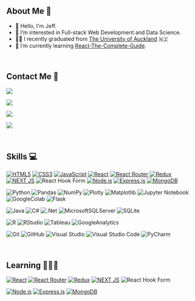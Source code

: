 ## About Me 📝

- 👋 Hello, I'm Jeff.
- 👀 I’m interested in Full-stack Web Development and Data Science.
- 👨‍💻 I recently graduated from [The University of Auckland](https://www.auckland.ac.nz/en/study/study-options/find-a-study-option/information-technology-management/undergraduate/bsc-info-management-from-2019.html) 🇳🇿
- 🌱 I’m currently learning [React-The-Complete-Guide](https://www.udemy.com/course/react-the-complete-guide-incl-redux/).

<br />

## Contact Me 📱

[<img src="https://img.shields.io/badge/website-000000?style=for-the-badge&logo=About.me&logoColor=white" />](https://jeff-hwang.netlify.app)

[<img src="https://img.shields.io/badge/linkedin-%230077B5.svg?&style=for-the-badge&logo=linkedin&logoColor=white" />](https://www.linkedin.com/in/jeffhwa411/)

[<img src ="https://img.shields.io/badge/WhatsApp-25D366?style=for-the-badge&logo=whatsapp&logoColor=white">](https://api.whatsapp.com/send/?phone=642102252350&text&type=phone_number&app_absent=0)

[<img src ="https://img.shields.io/badge/Email-myemail-%23.svg?&color=bl&style=for-the-badge&logo=&logoColor=white">](mailto:jeffhwa411@gmail.com)

<br />

## Skills 💻

[![HTML5](https://img.shields.io/badge/-HTML5-F05032?style=for-the-badge&logo=html5&logoColor=ffffff)](https://html.com/)
[![CSS3](https://img.shields.io/badge/-CSS3-007ACC?style=for-the-badge&logo=css3)](https://www.free-css.com/)
[![JavaScript](https://img.shields.io/badge/-JavaScript-%23F7DF1C?style=for-the-badge&logo=javascript&logoColor=000000&labelColor=%23F7DF1C&color=%23FFCE5A)](https://www.javascript.com/)
[![React](https://img.shields.io/badge/React-20232A?style=for-the-badge&logo=react&logoColor=61DAFB)](https://reactjs.org/)
[![React Router](https://img.shields.io/badge/React_Router-CA4245?style=for-the-badge&logo=react-router&logoColor=white)](https://reactrouter.com/en/main)
[![Redux](https://img.shields.io/badge/Redux-593D88?style=for-the-badge&logo=redux&logoColor=white)](https://redux.js.org/)
[![NEXT JS](https://img.shields.io/badge/next%20js-000000?style=for-the-badge&logo=nextdotjs&logoColor=white)](https://nextjs.org/)
![React Hook Form](https://img.shields.io/badge/React%20Hook%20Form-%23EC5990.svg?style=for-the-badge&logo=reacthookform&logoColor=white)
[![Node.js](https://img.shields.io/badge/Node.js-43853D?style=for-the-badge&logo=node.js&logoColor=white)](https://nodejs.org/)
[![Express.js](https://img.shields.io/badge/express.js-%23404d59.svg?style=for-the-badge&logo=express&logoColor=%2361DAFB)](http://expressjs.com/)
[![MongoDB](https://img.shields.io/badge/MongoDB-4EA94B?style=for-the-badge&logo=mongodb&logoColor=white)](https://www.mongodb.com/)

![Python](https://img.shields.io/badge/python-3670A0?style=for-the-badge&logo=python&logoColor=ffdd54)
![Pandas](https://img.shields.io/badge/pandas-%23150458.svg?style=for-the-badge&logo=pandas&logoColor=white)
![NumPy](https://img.shields.io/badge/numpy-%23013243.svg?style=for-the-badge&logo=numpy&logoColor=white)
![Plotly](https://img.shields.io/badge/Plotly-%233F4F75.svg?style=for-the-badge&logo=plotly&logoColor=white)
![Matplotlib](https://img.shields.io/badge/Matplotlib-%23ffffff.svg?style=for-the-badge&logo=Matplotlib&logoColor=black)
![Jupyter Notebook](https://img.shields.io/badge/jupyter-%23FA0F00.svg?style=for-the-badge&logo=jupyter&logoColor=white)
![GoogleColab](https://img.shields.io/badge/Colab-F9AB00?style=for-the-badge&logo=googlecolab&color=525252)
![Flask](https://img.shields.io/badge/flask-%23000.svg?style=for-the-badge&logo=flask&logoColor=white)

![Java](https://img.shields.io/badge/Java-ED8B00?style=for-the-badge&logo=openjdk&logoColor=white)
![C#](https://img.shields.io/badge/c%23-%23239120.svg?style=for-the-badge&logo=c-sharp&logoColor=white)
![.Net](https://img.shields.io/badge/.NET-5C2D91?style=for-the-badge&logo=.net&logoColor=white)
![MicrosoftSQLServer](https://img.shields.io/badge/Microsoft%20SQL%20Server-CC2927?style=for-the-badge&logo=microsoft%20sql%20server&logoColor=white)
![SQLite](https://img.shields.io/badge/sqlite-%2307405e.svg?style=for-the-badge&logo=sqlite&logoColor=white)

![R](https://img.shields.io/badge/r-%23276DC3.svg?style=for-the-badge&logo=r&logoColor=white)
![RStudio](https://img.shields.io/badge/RStudio-4285F4?style=for-the-badge&logo=rstudio&logoColor=white)
![Tableau](https://img.shields.io/badge/Tableau-E97627?style=for-the-badge&logo=Tableau&logoColor=white)
![GoogleAnalytics](https://img.shields.io/badge/Google%20Analytics-E37400?style=for-the-badge&logo=google%20analytics&logoColor=white)

![Git](https://img.shields.io/badge/git-%23F05033.svg?style=for-the-badge&logo=git&logoColor=white)
![GitHub](https://img.shields.io/badge/github-%23121011.svg?style=for-the-badge&logo=github&logoColor=white)
![Visual Studio](https://img.shields.io/badge/Visual%20Studio-5C2D91.svg?style=for-the-badge&logo=visual-studio&logoColor=white)
![Visual Studio Code](https://img.shields.io/badge/Visual%20Studio%20Code-0078d7.svg?style=for-the-badge&logo=visual-studio-code&logoColor=white)
![PyCharm](https://img.shields.io/badge/pycharm-143?style=for-the-badge&logo=pycharm&logoColor=black&color=black&labelColor=green)

<br />

## Learning 👨🏻‍💻

[![React](https://img.shields.io/badge/React-20232A?style=for-the-badge&logo=react&logoColor=61DAFB)](https://reactjs.org/)
[![React Router](https://img.shields.io/badge/React_Router-CA4245?style=for-the-badge&logo=react-router&logoColor=white)](https://reactrouter.com/en/main)
[![Redux](https://img.shields.io/badge/Redux-593D88?style=for-the-badge&logo=redux&logoColor=white)](https://redux.js.org/)
[![NEXT JS](https://img.shields.io/badge/next%20js-000000?style=for-the-badge&logo=nextdotjs&logoColor=white)](https://nextjs.org/)
![React Hook Form](https://img.shields.io/badge/React%20Hook%20Form-%23EC5990.svg?style=for-the-badge&logo=reacthookform&logoColor=white)

[![Node.js](https://img.shields.io/badge/Node.js-43853D?style=for-the-badge&logo=node.js&logoColor=white)](https://nodejs.org/)
[![Express.js](https://img.shields.io/badge/express.js-%23404d59.svg?style=for-the-badge&logo=express&logoColor=%2361DAFB)](http://expressjs.com/)
[![MongoDB](https://img.shields.io/badge/MongoDB-4EA94B?style=for-the-badge&logo=mongodb&logoColor=white)](https://www.mongodb.com/)

<!-- <br /> -->

<!-- ![Jeff Hwang's GitHub stats](https://github-readme-stats.vercel.app/api?username=jhwa426&hide=contribs,stars&count_private=true&show_icons=true&theme=tokyonight) -->

<!-- ![Top Langs](https://github-readme-stats.vercel.app/api/top-langs/?username=jhwa426&layout=compact&theme=tokyonight) -->

<!-- <br /> -->

<!-- ![Licence](https://img.shields.io/github/license/Ileriayo/markdown-badges?style=for-the-badge) -->
